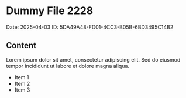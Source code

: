 # Dummy File 2228

Date: 2025-04-03
ID: 5DA49A48-FD01-4CC3-B05B-6BD3495C14B2

## Content

Lorem ipsum dolor sit amet, consectetur adipiscing elit.
Sed do eiusmod tempor incididunt ut labore et dolore magna aliqua.

* Item 1
* Item 2
* Item 3

